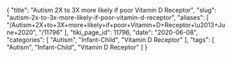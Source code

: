 {
    "title": "Autism 2X to 3X more likely if poor Vitamin D Receptor",
    "slug": "autism-2x-to-3x-more-likely-if-poor-vitamin-d-receptor",
    "aliases": [
        "/Autism+2X+to+3X+more+likely+if+poor+Vitamin+D+Receptor+\u2013+June+2020",
        "/11796"
    ],
    "tiki_page_id": 11796,
    "date": "2020-06-08",
    "categories": [
        "Autism",
        "Infant-Child",
        "Vitamin D Receptor"
    ],
    "tags": [
        "Autism",
        "Infant-Child",
        "Vitamin D Receptor"
    ]
}